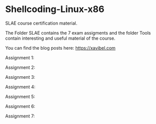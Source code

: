 # Shellcoding-Linux-x86

SLAE course certification material.

The Folder SLAE contains the 7 exam assigments and the folder Tools contain interesting and useful material of the course.

You can find the blog posts here:
https://xavibel.com

Assignment 1:

Assignment 2:

Assignment 3:

Assignment 4:

Assignment 5:

Assignment 6:

Assignment 7:
